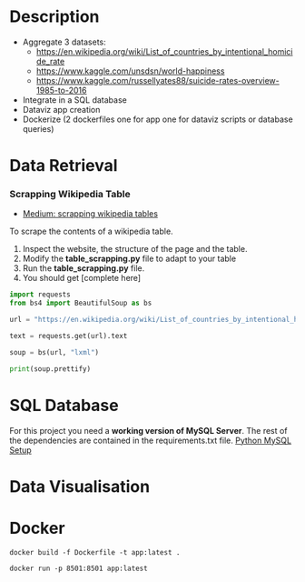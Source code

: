 # Description

* Aggregate 3 datasets:
  * https://en.wikipedia.org/wiki/List_of_countries_by_intentional_homicide_rate
  * https://www.kaggle.com/unsdsn/world-happiness
  * https://www.kaggle.com/russellyates88/suicide-rates-overview-1985-to-2016
* Integrate in a SQL database
* Dataviz app creation
* Dockerize (2 dockerfiles one for app one for dataviz scripts or database queries)

# Data Retrieval

### Scrapping Wikipedia Table

* [Medium: scrapping wikipedia tables](https://medium.com/analytics-vidhya/web-scraping-wiki-tables-using-beautifulsoup-and-python-6b9ea26d8722)

To scrape the contents of a wikipedia table. 

1. Inspect the website, the structure of the page and the table. 
2. Modify the **table_scrapping.py** file to adapt to your table 
3. Run the  **table_scrapping.py** file.
4. You should get [complete here]

```python
import requests    
from bs4 import BeautifulSoup as bs

url = "https://en.wikipedia.org/wiki/List_of_countries_by_intentional_homicide_rate"

text = requests.get(url).text

soup = bs(url, "lxml")

print(soup.prettify)

```



# SQL Database

For this project you need a **working version of MySQL Server**. The rest of the dependencies are contained in the requirements.txt file. [Python MySQL Setup](https://www.youtube.com/watch?v=3vsC05rxZ8c&ab_channel=TechWithTim)



# Data Visualisation



# Docker

```docker
docker build -f Dockerfile -t app:latest .
```

```
docker run -p 8501:8501 app:latest
```

